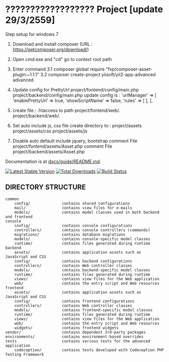 ?????????????????? Project [update 29/3/2559]
===============================
Step setup for windows 7
1. Download and install composer (URL : https://getcomposer.org/download/)
2. Open cmd.exe and "cd" go to context root path
3. Enter command
    3.1 composer global require "fxp/composer-asset-plugin:~1.1.1"
    3.2 composer create-project yiisoft/yii2-app-advanced advanced
4. Update config for PrettyUrl
    project/fontend/config/main.php
    project/backend/config/main.php
    update config is :
        'urlManager' => [
            'enablePrettyUrl' => true,
            'showScriptName' => false,
            'rules' => [
            ],
        ],
5. create file : .htaccess to path
    project/fontend/web/.
    project/backend/web/.

6. Set auto include js, css file
    create directory to :
        project/assets
        project/assets/css
        project/assets/js

7. Disable auto default include jquery, bootstrap
        comment File project/fontend/assets/Asset.php
        comment File project/backend/assets/Asset.php

Documentation is at [docs/guide/README.md](docs/guide/README.md).

[![Latest Stable Version](https://poser.pugx.org/yiisoft/yii2-app-advanced/v/stable.png)](https://packagist.org/packages/yiisoft/yii2-app-advanced)
[![Total Downloads](https://poser.pugx.org/yiisoft/yii2-app-advanced/downloads.png)](https://packagist.org/packages/yiisoft/yii2-app-advanced)
[![Build Status](https://travis-ci.org/yiisoft/yii2-app-advanced.svg?branch=master)](https://travis-ci.org/yiisoft/yii2-app-advanced)

DIRECTORY STRUCTURE
-------------------

```
common
    config/              contains shared configurations
    mail/                contains view files for e-mails
    models/              contains model classes used in both backend and frontend
console
    config/              contains console configurations
    controllers/         contains console controllers (commands)
    migrations/          contains database migrations
    models/              contains console-specific model classes
    runtime/             contains files generated during runtime
backend
    assets/              contains application assets such as JavaScript and CSS
    config/              contains backend configurations
    controllers/         contains Web controller classes
    models/              contains backend-specific model classes
    runtime/             contains files generated during runtime
    views/               contains view files for the Web application
    web/                 contains the entry script and Web resources
frontend
    assets/              contains application assets such as JavaScript and CSS
    config/              contains frontend configurations
    controllers/         contains Web controller classes
    models/              contains frontend-specific model classes
    runtime/             contains files generated during runtime
    views/               contains view files for the Web application
    web/                 contains the entry script and Web resources
    widgets/             contains frontend widgets
vendor/                  contains dependent 3rd-party packages
environments/            contains environment-based overrides
tests                    contains various tests for the advanced application
    codeception/         contains tests developed with Codeception PHP Testing Framework
```
